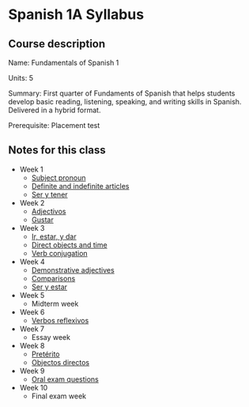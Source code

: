 # Spanish 1A Syllabus

## Course description

Name: Fundamentals of Spanish 1

Units: 5

Summary: First quarter of Fundaments of Spanish that helps students develop basic reading, listening, speaking, and writing skills in Spanish. Delivered in a hybrid format.

Prerequisite: Placement test

## Notes for this class

- Week 1
    - [Subject pronoun](./week1/subject-pronouns.md)
    - [Definite and indefinite articles](./week1/definite-and-indefinite-articles.md)
    - [Ser y tener](./week1/ser-y-tener.md)
- Week 2
    - [Adjectivos](./week2/adjectivos.md)
    - [Gustar](./week2/gustar.md)
- Week 3
    - [Ir, estar, y dar](./week3/ir-estar-y-dar.md)
    - [Direct objects and time](./week3/direct-objects-and-time.md)
    - [Verb conjugation](./week3/verb-conjugation.md)
- Week 4
    - [Demonstrative adjectives](./week4/demonstrative-adjectives.md)
    - [Comparisons](./week4/comparisons.md)
    - [Ser y estar](./week4/ser-y-estar.md)
- Week 5
    - Midterm week
- Week 6
    - [Verbos reflexivos](./week6/verbos-reflexivos.md)
- Week 7
    - Essay week
- Week 8
    - [Pretérito](./week8/pretérito.md)
    - [Objectos directos](./week8/objectos-directos.md)
- Week 9
    - [Oral exam questions](./week9/oral-exam-questions.md)
- Week 10
    - Final exam week
